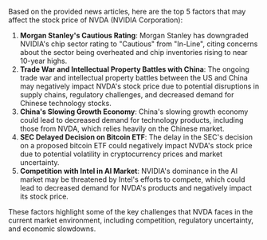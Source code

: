 Based on the provided news articles, here are the top 5 factors that may affect the stock price of NVDA (NVIDIA Corporation):

1. **Morgan Stanley's Cautious Rating**: Morgan Stanley has downgraded NVIDIA's chip sector rating to "Cautious" from "In-Line", citing concerns about the sector being overheated and chip inventories rising to near 10-year highs.
2. **Trade War and Intellectual Property Battles with China**: The ongoing trade war and intellectual property battles between the US and China may negatively impact NVDA's stock price due to potential disruptions in supply chains, regulatory challenges, and decreased demand for Chinese technology stocks.
3. **China's Slowing Growth Economy**: China's slowing growth economy could lead to decreased demand for technology products, including those from NVDA, which relies heavily on the Chinese market.
4. **SEC Delayed Decision on Bitcoin ETF**: The delay in the SEC's decision on a proposed bitcoin ETF could negatively impact NVDA's stock price due to potential volatility in cryptocurrency prices and market uncertainty.
5. **Competition with Intel in AI Market**: NVIDIA's dominance in the AI market may be threatened by Intel's efforts to compete, which could lead to decreased demand for NVDA's products and negatively impact its stock price.

These factors highlight some of the key challenges that NVDA faces in the current market environment, including competition, regulatory uncertainty, and economic slowdowns.